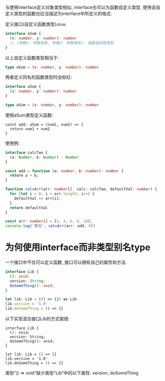 与使用interface定义对象类型相似, interface也可以为函数自定义类型, 使用该自定义类型的函数也应当描述为interface中所定义的格式.

定义接口(自定义函数类型)`aSum`.
```typescript
interface aSum {
  (x: number, y: number): number
  // (参数1: 参数类型, 参数2: 参数类型): 函数返回值类型
}
```

以上自定义函数类型相当于:
```typescript
type aSum = (x: number, y: number): number
```
两者定义同名的函数类型时会标红:
```typescript
interface aSum {
  (x: number, y: number): number
}

type aSum = (x: number, y: number): number
```

使用aSum类型定义函数:
```tyepscript
const add: aSum = (num1, num2) => {
  return num1 + num2
}
```

使用例:
```typescript
interface calcTwo {
  (a: Number, b: Number) : Number
}

const add = function (a: number, b: number): number {
  return a + b;
}

function calcArr(arr: number[], calc: calcTwo, defaultVal: number) {
  for (let i = 0; i < arr.length; i++) {
    defaultVal += arr[i];
  }
  return defaultVal
}

const arr: number[] = [2, 4, 6, 8, 10];
console.log('累加', calcArr(arr, add, 0))
```

# 为何使用interface而非类型别名type
一个接口中不仅可以定义函数, 接口可以拥有自己的属性和方法.
```typescript
interface Lib {
  (): void;
  version: String;
  doSomeThing(): void;
}

let lib: Lib = (() => {}) as Lib
lib.version = '1.0'
lib.doSomeThing = () => {}
```

以下实现混合接口Lib的方式报错: 
```typscript
interface Lib {
  (): void;
  version: String;
  doSomeThing(): void;
}

let lib: Lib = () => {}
lib.version = '1.0'
lib.doSomeThing = () => {}
```
类型“() => void”缺少类型“Lib”中的以下属性: version, doSomeThing

